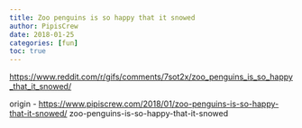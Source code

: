 ```yaml
---
title: Zoo penguins is so happy that it snowed
author: PipisCrew
date: 2018-01-25
categories: [fun]
toc: true
---
```


https://www.reddit.com/r/gifs/comments/7sot2x/zoo_penguins_is_so_happy_that_it_snowed/

origin - https://www.pipiscrew.com/2018/01/zoo-penguins-is-so-happy-that-it-snowed/ zoo-penguins-is-so-happy-that-it-snowed